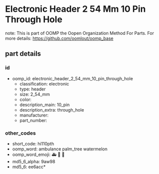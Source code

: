 # Electronic Header 2 54 Mm 10 Pin Through Hole  

note: This is part of OOMP the Oopen Organization Method For Parts. For more details: https://github.com/oomlout/oomp_base

##  part details





### id
* oomp_id: electronic_header_2_54_mm_10_pin_through_hole
  * classification: electronic
  * type: header
  * size: 2_54_mm
  * color: 
  * description_main: 10_pin
  * description_extra: through_hole
  * manufacturer: 
  * part_number: 

### other_codes
* short_code: hi110pth
* oomp_word: ambulance palm_tree watermelon
* oomp_word_emoji: :ambulance: :palm_tree: :watermelon:
* md5_6_alpha: 9aw98
* md5_6: ee6acc* 